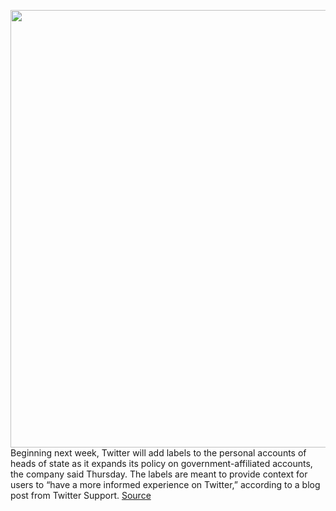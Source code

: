 <img src='https://cdn.vox-cdn.com/thumbor/exg16joePVp2TG5nikoJrA9siJE=/0x0:2040x1360/1200x800/filters:focal(857x517:1183x843)/cdn.vox-cdn.com/uploads/chorus_image/image/68805613/acastro_180827_1777_0002.0.jpg' width='700px' /><br/>
Beginning next week, Twitter will add labels to the personal accounts of heads of state as it expands its policy on government-affiliated accounts, the company said Thursday. The labels are meant to provide context for users to “have a more informed experience on Twitter,” according to a blog post from Twitter Support.
<a href='https://www.theverge.com/2021/2/11/22278658/twitter-label-personal-accounts-heads-of-state'> Source <a/>